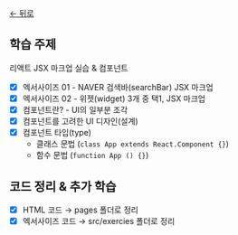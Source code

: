 [← 뒤로](../README.md)

## 학습 주제

리액트 JSX 마크업 실습 & 컴포넌트

- [x] 엑서사이즈 01 - NAVER 검색바(searchBar) JSX 마크업
- [x] 엑서사이즈 02 - 위젯(widget) 3개 중 택1, JSX 마크업
- [x] 컴포넌트란? - UI의 일부분 조각
- [x] 컴포넌트를 고려한 UI 디자인(설계)
- [x] 컴포넌트 타입(type)
  - 클래스 문법 (`class App extends React.Component {}`)
  - 함수 문법 (`function App () {}`)

## 코드 정리 & 추가 학습

- [x] HTML 코드 → pages 폴더로 정리
- [x] 엑서사이즈 코드 → src/exercies 폴더로 정리